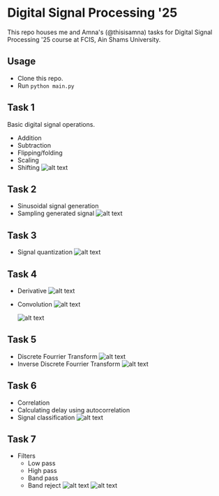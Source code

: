 # Digital Signal Processing '25
This repo houses me and Amna's (@thisisamna) tasks for Digital Signal Processing '25 course at FCIS, Ain Shams University.

## Usage

- Clone this repo.
- Run `python main.py`

## Task 1

Basic digital signal operations.

- Addition
- Subtraction
- Flipping/folding
- Scaling
- Shifting
  ![alt text](demo/image.png)

## Task 2

- Sinusoidal signal generation
- Sampling generated signal
  ![alt text](demo/image-1.png)

## Task 3

- Signal quantization
  ![alt text](demo/image-2.png)

## Task 4

- Derivative
  ![alt text](demo/image-3.png)
- Convolution
  ![alt text](demo/image-4.png)

  ![alt text](demo/image-5.png)

## Task 5

- Discrete Fourrier Transform
  ![alt text](demo/image-6.png)
- Inverse Discrete Fourrier Transform
  ![alt text](demo/image-7.png)

## Task 6

- Correlation
- Calculating delay using autocorrelation
- Signal classification
  ![alt text](demo/image-8.png)

## Task 7

- Filters
  - Low pass
  - High pass
  - Band pass
  - Band reject
    ![alt text](demo/image-9.png)
    ![alt text](demo/image-10.png)
